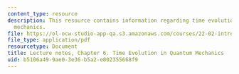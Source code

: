 ```yaml
---
content_type: resource
description: This resource contains information regarding time evolution in quantum
  mechanics.
file: https://ol-ocw-studio-app-qa.s3.amazonaws.com/courses/22-02-introduction-to-applied-nuclear-physics-spring-2012/b5106a499ae03e36b5a2e002355668f9_MIT22_02S12_lec_ch6.pdf
file_type: application/pdf
resourcetype: Document
title: Lecture notes, Chapter 6. Time Evolution in Quantum Mechanics
uid: b5106a49-9ae0-3e36-b5a2-e002355668f9
---
```

